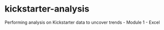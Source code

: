 # kickstarter-analysis
Performing analysis on Kickstarter data to uncover trends - Module 1 - Excel

